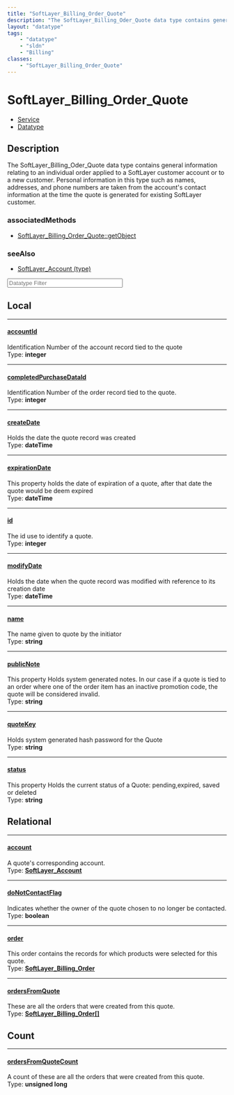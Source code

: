 ```yaml
---
title: "SoftLayer_Billing_Order_Quote"
description: "The SoftLayer_Billing_Oder_Quote data type contains general information relating to an individual order applied to a Sof... "
layout: "datatype"
tags:
    - "datatype"
    - "sldn"
    - "Billing"
classes:
    - "SoftLayer_Billing_Order_Quote"
---
```


# SoftLayer_Billing_Order_Quote
<div id='service-datatype'>
    <ul id='sldn-reference-tabs'>
    <li id='service'> <a href='/reference/services/SoftLayer_Billing_Order_Quote' >Service</a></li>    <li id='datatype'> <a href='/reference/datatypes/SoftLayer_Billing_Order_Quote' >Datatype</a></li>
    </ul>
</div>

## Description 
The SoftLayer_Billing_Oder_Quote data type contains general information relating to an individual order applied to a SoftLayer customer account or to a new customer. Personal information in this type such as names, addresses, and phone numbers are taken from the account's contact information at the time the quote is generated for existing SoftLayer customer. 


### associatedMethods

*  [SoftLayer_Billing_Order_Quote::getObject](/reference/services/SoftLayer_Billing_Order_Quote/getObject )



### seeAlso

* [SoftLayer_Account (type)](/reference/datatypes/SoftLayer_Account (type) )




<!-- Filer BEGIN -->
<div class="view-filters">
        <div class="clearfix">
            <div class="search-input-box">
                <input placeholder="Datatype Filter" onkeyup="titleSearch(inputId='prop-input', divId='properties', elementClass='prop-row')" 
                    type="text" id="prop-input" value="" size="30" maxlength="128" class="form-text">
            </div>
        </div>
</div>
<!-- Filer END -->

<div id="properties" class="content">
<div id="localProperties" class="prop-content" >

## Local
<div class="prop-row">

-----
[accountId]: #accountid
#### [accountId]
Identification Number of the account record tied to the quote  
<span class="type-label">Type: </span>**integer**


</div>
<div class="prop-row">

-----
[completedPurchaseDataId]: #completedpurchasedataid
#### [completedPurchaseDataId]
Identification Number of the order record tied to the quote.  
<span class="type-label">Type: </span>**integer**


</div>
<div class="prop-row">

-----
[createDate]: #createdate
#### [createDate]
Holds the date the quote record was created  
<span class="type-label">Type: </span>**dateTime**


</div>
<div class="prop-row">

-----
[expirationDate]: #expirationdate
#### [expirationDate]
This property holds the date of expiration of a quote, after that date the quote would be deem expired  
<span class="type-label">Type: </span>**dateTime**


</div>
<div class="prop-row">

-----
[id]: #id
#### [id]
The id use to identify a quote.  
<span class="type-label">Type: </span>**integer**


</div>
<div class="prop-row">

-----
[modifyDate]: #modifydate
#### [modifyDate]
Holds the date when the quote record was modified with reference to its creation date  
<span class="type-label">Type: </span>**dateTime**


</div>
<div class="prop-row">

-----
[name]: #name
#### [name]
The name given to quote by the initiator  
<span class="type-label">Type: </span>**string**


</div>
<div class="prop-row">

-----
[publicNote]: #publicnote
#### [publicNote]
This property Holds system generated notes. In our case if a quote is tied to an order where one of the order item has an inactive promotion code, the quote will be considered invalid.  
<span class="type-label">Type: </span>**string**


</div>
<div class="prop-row">

-----
[quoteKey]: #quotekey
#### [quoteKey]
Holds system generated hash password for the Quote  
<span class="type-label">Type: </span>**string**


</div>
<div class="prop-row">

-----
[status]: #status
#### [status]
This property Holds the current status of a Quote: pending,expired, saved or deleted  
<span class="type-label">Type: </span>**string**


</div>
</div>
<!-- LOCAL PROPERTY END -->

<div id="relationalProperties"  class="prop-content" >

## Relational
<div class="prop-row">

-----
[account]: #account
#### [account]
A quote's corresponding account.  
<span class="type-label">Type: </span>**<a href='/reference/datatypes/SoftLayer_Account'>SoftLayer_Account </a>**


</div>
<div class="prop-row">

-----
[doNotContactFlag]: #donotcontactflag
#### [doNotContactFlag]
Indicates whether the owner of the quote chosen to no longer be contacted.  
<span class="type-label">Type: </span>**boolean**


</div>
<div class="prop-row">

-----
[order]: #order
#### [order]
This order contains the records for which products were selected for this quote.  
<span class="type-label">Type: </span>**<a href='/reference/datatypes/SoftLayer_Billing_Order'>SoftLayer_Billing_Order </a>**


</div>
<div class="prop-row">

-----
[ordersFromQuote]: #ordersfromquote
#### [ordersFromQuote]
These are all the orders that were created from this quote.  
<span class="type-label">Type: </span>**<a href='/reference/datatypes/SoftLayer_Billing_Order'>SoftLayer_Billing_Order[] </a>**


</div>

## Count
<div class="prop-row">

-----
[ordersFromQuoteCount]: #ordersfromquotecount
#### [ordersFromQuoteCount]
A count of these are all the orders that were created from this quote.   
<span class="type-label">Type: </span>**unsigned long**


</div>
</div>


